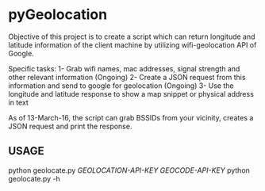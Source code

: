 <h1>pyGeolocation</h1>
Objective of this project is to create a script which can return longitude and latitude information of the client machine by utilizing wifi-geolocation API of Google.

Specific tasks:
1- Grab wifi names, mac addresses, signal strength and other relevant information (Ongoing)
2- Create a JSON request from this information and send to google for geolocation (Ongoing)
3- Use the longitude and latitude response to show a map snippet or physical address in text

As of 13-March-16, the script can grab BSSIDs from your vicinity, creates a JSON request and print the response.

<h2>USAGE</h2>
python geolocate.py <i>GEOLOCATION-API-KEY GEOCODE-API-KEY</i>
python geolocate.py -h

